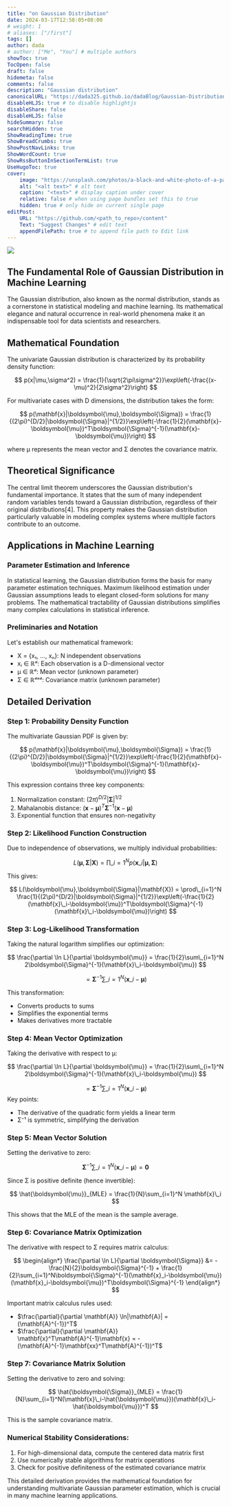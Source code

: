 ```yaml
---
title: "on Gaussian Distribution"
date: 2024-03-17T12:58:05+08:00
# weight: 1
# aliases: ["/first"]
tags: []
author: dada
# author: ["Me", "You"] # multiple authors
showToc: true
TocOpen: false
draft: false
hidemeta: false
comments: false
description: "Gaussian distribution"
canonicalURL: "https://dada325.github.io/dadaBlog/Gaussian-Distribution"
disableHLJS: true # to disable highlightjs
disableShare: false
disableHLJS: false
hideSummary: false
searchHidden: true
ShowReadingTime: true
ShowBreadCrumbs: true
ShowPostNavLinks: true
ShowWordCount: true
ShowRssButtonInSectionTermList: true
UseHugoToc: true
cover:
    image: "https://unsplash.com/photos/a-black-and-white-photo-of-a-pattern-4cBVro7SHLs" 
    alt: "<alt text>" # alt text
    caption: "<text>" # display caption under cover
    relative: false # when using page bundles set this to true
    hidden: true # only hide on current single page
editPost:
    URL: "https://github.com/<path_to_repo>/content"
    Text: "Suggest Changes" # edit text
    appendFilePath: true # to append file path to Edit link
---
```


<img src="https://unsplash.com/photos/a-black-and-white-photo-of-a-pattern-4cBVro7SHLs" />

## The Fundamental Role of Gaussian Distribution in Machine Learning

The Gaussian distribution, also known as the normal distribution, stands as a cornerstone in statistical modeling and machine learning. Its mathematical elegance and natural occurrence in real-world phenomena make it an indispensable tool for data scientists and researchers.

## Mathematical Foundation

The univariate Gaussian distribution is characterized by its probability density function:

$$ p(x|\mu,\sigma^2) = \frac{1}{\sqrt{2\pi\sigma^2}}\exp\left(-\frac{(x-\mu)^2}{2\sigma^2}\right) $$

For multivariate cases with D dimensions, the distribution takes the form:

$$ p(\mathbf{x}|\boldsymbol{\mu},\boldsymbol{\Sigma}) = \frac{1}{(2\pi)^{D/2}|\boldsymbol{\Sigma}|^{1/2}}\exp\left(-\frac{1}{2}(\mathbf{x}-\boldsymbol{\mu})^T\boldsymbol{\Sigma}^{-1}(\mathbf{x}-\boldsymbol{\mu})\right) $$

where μ represents the mean vector and Σ denotes the covariance matrix.

## Theoretical Significance

The central limit theorem underscores the Gaussian distribution's fundamental importance. It states that the sum of many independent random variables tends toward a Gaussian distribution, regardless of their original distributions[4]. This property makes the Gaussian distribution particularly valuable in modeling complex systems where multiple factors contribute to an outcome.

## Applications in Machine Learning

### Parameter Estimation and Inference

In statistical learning, the Gaussian distribution forms the basis for many parameter estimation techniques. Maximum likelihood estimation under Gaussian assumptions leads to elegant closed-form solutions for many problems. The mathematical tractability of Gaussian distributions simplifies many complex calculations in statistical inference.

### Preliminaries and Notation

Let's establish our mathematical framework:

- X = {x₁, ..., xₙ}: N independent observations
- xᵢ ∈ ℝᵈ: Each observation is a D-dimensional vector
- μ ∈ ℝᵈ: Mean vector (unknown parameter)
- Σ ∈ ℝᵈˣᵈ: Covariance matrix (unknown parameter)

## Detailed Derivation

### Step 1: Probability Density Function

The multivariate Gaussian PDF is given by:

$$ p(\mathbf{x}|\boldsymbol{\mu},\boldsymbol{\Sigma}) = \frac{1}{(2\pi)^{D/2}|\boldsymbol{\Sigma}|^{1/2}}\exp\left(-\frac{1}{2}(\mathbf{x}-\boldsymbol{\mu})^T\boldsymbol{\Sigma}^{-1}(\mathbf{x}-\boldsymbol{\mu})\right) $$

This expression contains three key components:

1. Normalization constant: $(2\pi)^{D/2}|\boldsymbol{\Sigma}|^{1/2}$
2. Mahalanobis distance: $(\mathbf{x}-\boldsymbol{\mu})^T\boldsymbol{\Sigma}^{-1}(\mathbf{x}-\boldsymbol{\mu})$
3. Exponential function that ensures non-negativity

### Step 2: Likelihood Function Construction

Due to independence of observations, we multiply individual probabilities:

$$ L(\boldsymbol{\mu},\boldsymbol{\Sigma}|\mathbf{X}) = \prod\_{i=1}^N p(\mathbf{x}\_i|\boldsymbol{\mu},\boldsymbol{\Sigma}) $$

This gives:

$$ L(\boldsymbol{\mu},\boldsymbol{\Sigma}|\mathbf{X}) = \prod\_{i=1}^N \frac{1}{(2\pi)^{D/2}|\boldsymbol{\Sigma}|^{1/2}}\exp\left(-\frac{1}{2}(\mathbf{x}\_i-\boldsymbol{\mu})^T\boldsymbol{\Sigma}^{-1}(\mathbf{x}\_i-\boldsymbol{\mu})\right) $$

### Step 3: Log-Likelihood Transformation

Taking the natural logarithm simplifies our optimization:

$$ \frac{\partial \ln L}{\partial \boldsymbol{\mu}} = \frac{1}{2}\sum\_{i=1}^N 2\boldsymbol{\Sigma}^{-1}(\mathbf{x}\_i-\boldsymbol{\mu}) $$

$$ = \boldsymbol{\Sigma}^{-1}\sum\_{i=1}^N(\mathbf{x}\_i-\boldsymbol{\mu}) $$

This transformation:

- Converts products to sums
- Simplifies the exponential terms
- Makes derivatives more tractable

### Step 4: Mean Vector Optimization

Taking the derivative with respect to μ:

$$ \frac{\partial \ln L}{\partial \boldsymbol{\mu}} = \frac{1}{2}\sum\_{i=1}^N 2\boldsymbol{\Sigma}^{-1}(\mathbf{x}\_i-\boldsymbol{\mu}) $$

$$ = \boldsymbol{\Sigma}^{-1}\sum\_{i=1}^N(\mathbf{x}\_i-\boldsymbol{\mu}) $$
Key points:

- The derivative of the quadratic form yields a linear term
- Σ⁻¹ is symmetric, simplifying the derivation

### Step 5: Mean Vector Solution

Setting the derivative to zero:

$$ \boldsymbol{\Sigma}^{-1}\sum\_{i=1}^N(\mathbf{x}\_i-\boldsymbol{\mu}) = \mathbf{0} $$

Since Σ is positive definite (hence invertible):

$$ \hat{\boldsymbol{\mu}}_{MLE} = \frac{1}{N}\sum_{i=1}^N \mathbf{x}\_i $$

This shows that the MLE of the mean is the sample average.

### Step 6: Covariance Matrix Optimization

The derivative with respect to Σ requires matrix calculus:

$$
\begin{align*}
\frac{\partial \ln L}{\partial \boldsymbol{\Sigma}} &= -\frac{N}{2}\boldsymbol{\Sigma}^{-1} + \frac{1}{2}\sum_{i=1}^N\boldsymbol{\Sigma}^{-1}(\mathbf{x}_i-\boldsymbol{\mu})(\mathbf{x}_i-\boldsymbol{\mu})^T\boldsymbol{\Sigma}^{-1}
\end{align*}
$$

Important matrix calculus rules used:

- $\frac{\partial}{\partial \mathbf{A}} \ln|\mathbf{A}| = (\mathbf{A}^{-1})^T$
- $\frac{\partial}{\partial \mathbf{A}} \mathbf{x}^T\mathbf{A}^{-1}\mathbf{x} = -(\mathbf{A}^{-1}\mathbf{xx}^T\mathbf{A}^{-1})^T$

### Step 7: Covariance Matrix Solution

Setting the derivative to zero and solving:

$$ \hat{\boldsymbol{\Sigma}}_{MLE} = \frac{1}{N}\sum_{i=1}^N(\mathbf{x}\_i-\hat{\boldsymbol{\mu}})(\mathbf{x}\_i-\hat{\boldsymbol{\mu}})^T $$

This is the sample covariance matrix.

### Numerical Stability Considerations:

1. For high-dimensional data, compute the centered data matrix first
2. Use numerically stable algorithms for matrix operations
3. Check for positive definiteness of the estimated covariance matrix

This detailed derivation provides the mathematical foundation for understanding multivariate Gaussian parameter estimation, which is crucial in many machine learning applications.
